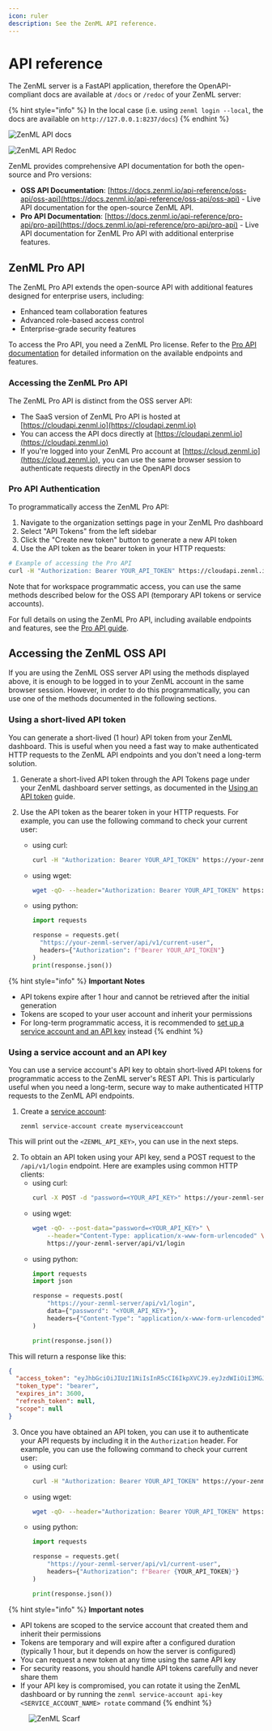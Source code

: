 ```yaml
---
icon: ruler
description: See the ZenML API reference.
---
```


# API reference

The ZenML server is a FastAPI application, therefore the OpenAPI-compliant docs are available at `/docs` or `/redoc`
of your ZenML server:

{% hint style="info" %}
In the local case (i.e. using `zenml login --local`, the docs are available on `http://127.0.0.1:8237/docs`)
{% endhint %}

![ZenML API docs](../.gitbook/assets/zenml_api_docs.png)

![ZenML API Redoc](../.gitbook/assets/zenml_api_redoc.png)

ZenML provides comprehensive API documentation for both the open-source and Pro versions:

* **OSS API Documentation**: [https://docs.zenml.io/api-reference/oss-api/oss-api](https://docs.zenml.io/api-reference/oss-api/oss-api) - Live API documentation for the open-source ZenML API.
* **Pro API Documentation**: [https://docs.zenml.io/api-reference/pro-api/pro-api](https://docs.zenml.io/api-reference/pro-api/pro-api) - Live API documentation for ZenML Pro API with additional enterprise features.

## ZenML Pro API

The ZenML Pro API extends the open-source API with additional features designed for enterprise users, including:

- Enhanced team collaboration features
- Advanced role-based access control
- Enterprise-grade security features

To access the Pro API, you need a ZenML Pro license. Refer to the [Pro API documentation](https://docs.zenml.io/api-reference/pro-api/pro-api/api-reference) for detailed information on the available endpoints and features.

### Accessing the ZenML Pro API

The ZenML Pro API is distinct from the OSS server API:

- The SaaS version of ZenML Pro API is hosted at [https://cloudapi.zenml.io](https://cloudapi.zenml.io)
- You can access the API docs directly at [https://cloudapi.zenml.io](https://cloudapi.zenml.io)
- If you're logged into your ZenML Pro account at [https://cloud.zenml.io](https://cloud.zenml.io), you can use the same browser session to authenticate requests directly in the OpenAPI docs

### Pro API Authentication

To programmatically access the ZenML Pro API:

1. Navigate to the organization settings page in your ZenML Pro dashboard
2. Select "API Tokens" from the left sidebar
3. Click the "Create new token" button to generate a new API token
4. Use the API token as the bearer token in your HTTP requests:

```bash
# Example of accessing the Pro API
curl -H "Authorization: Bearer YOUR_API_TOKEN" https://cloudapi.zenml.io/users/me
```

Note that for workspace programmatic access, you can use the same methods described below for the OSS API (temporary API tokens or service accounts).

For full details on using the ZenML Pro API, including available endpoints and features, see the [Pro API guide](https://docs.zenml.io/pro/deployments/pro-api).

## Accessing the ZenML OSS API

If you are using the ZenML OSS server API using the methods displayed above, it is enough to be logged in to your ZenML account in the same browser session. However, in order to do this programmatically, you can use one of the methods documented in the following sections.

### Using a short-lived API token

You can generate a short-lived (1 hour) API token from your ZenML dashboard. This is useful when you need a fast way to make authenticated HTTP requests to the ZenML API endpoints and you don't need a long-term solution.

1. Generate a short-lived API token through the API Tokens page under your ZenML dashboard server settings, as documented in the [Using an API token](../how-to/manage-zenml-server/connecting-to-zenml/connect-with-an-api-token.md) guide.

2. Use the API token as the bearer token in your HTTP requests. For example, you can use the following command to check your current user:
    * using curl:
      ```bash
      curl -H "Authorization: Bearer YOUR_API_TOKEN" https://your-zenml-server/api/v1/current-user
      ```
    * using wget:
      ```bash
      wget -qO- --header="Authorization: Bearer YOUR_API_TOKEN" https://your-zenml-server/api/v1/current-user
      ```
    * using python:
      ```python
      import requests

      response = requests.get(
        "https://your-zenml-server/api/v1/current-user",
        headers={"Authorization": f"Bearer YOUR_API_TOKEN"}
      )
      print(response.json())
      ```

{% hint style="info" %}
**Important Notes**

- API tokens expire after 1 hour and cannot be retrieved after the initial generation
- Tokens are scoped to your user account and inherit your permissions
- For long-term programmatic access, it is recommended to [set up a service account and an API key](#using-a-service-account-and-an-api-key) instead
{% endhint %}


### Using a service account and an API key

You can use a service account's API key to obtain short-lived API tokens for programmatic access to the ZenML server's REST API. This is particularly useful when you need a long-term, secure way to make authenticated HTTP requests to the ZenML API endpoints.

1. Create a [service account](../how-to/manage-zenml-server/connecting-to-zenml/connect-with-a-service-account.md):
    ```shell
    zenml service-account create myserviceaccount
    ```

This will print out the `<ZENML_API_KEY>`, you can use in the next steps.

2. To obtain an API token using your API key, send a POST request to the `/api/v1/login` endpoint. Here are examples using common HTTP clients:
    * using curl:
      ```bash
      curl -X POST -d "password=<YOUR_API_KEY>" https://your-zenml-server/api/v1/login
      ```
    * using wget:
      ```bash
      wget -qO- --post-data="password=<YOUR_API_KEY>" \
          --header="Content-Type: application/x-www-form-urlencoded" \
          https://your-zenml-server/api/v1/login
      ```
    * using python:
      ```python
      import requests
      import json

      response = requests.post(
          "https://your-zenml-server/api/v1/login",
          data={"password": "<YOUR_API_KEY>"},
          headers={"Content-Type": "application/x-www-form-urlencoded"}
      )

      print(response.json())
      ```

This will return a response like this:

```json
{
  "access_token": "eyJhbGciOiJIUzI1NiIsInR5cCI6IkpXVCJ9.eyJzdWIiOiI3MGJjZTg5NC1hN2VjLTRkOTYtYjE1Ny1kOTZkYWY5ZWM2M2IiLCJpc3MiOiJmMGQ5NjI1Ni04YmQyLTQxZDctOWVjZi0xMmYwM2JmYTVlMTYiLCJhdWQiOiJmMGQ5NjI1Ni04YmQyLTQxZDctOWVjZi0xMmYwM2JmYTVlMTYiLCJleHAiOjE3MTk0MDk0NjAsImFwaV9rZXlfaWQiOiIzNDkyM2U0NS0zMGFlLTRkMjctODZiZS0wZGRhNTdkMjA5MDcifQ.ByB1ngCPtBenGE6UugsWC6Blga3qPqkAiPJUSFDR-u4",
  "token_type": "bearer",
  "expires_in": 3600,
  "refresh_token": null,
  "scope": null
}
```

3. Once you have obtained an API token, you can use it to authenticate your API requests by including it in the `Authorization` header. For example, you can use the following command to check your current user:
    * using curl:
      ```bash
      curl -H "Authorization: Bearer YOUR_API_TOKEN" https://your-zenml-server/api/v1/current-user
      ```
    * using wget:
      ```bash
      wget -qO- --header="Authorization: Bearer YOUR_API_TOKEN" https://your-zenml-server/api/v1/current-user
      ```
    * using python:
      ```python
      import requests

      response = requests.get(
          "https://your-zenml-server/api/v1/current-user",
          headers={"Authorization": f"Bearer {YOUR_API_TOKEN}"}
      )

      print(response.json())
      ```

{% hint style="info" %}
**Important notes**

* API tokens are scoped to the service account that created them and inherit their permissions
* Tokens are temporary and will expire after a configured duration (typically 1 hour, but it depends on how the server is configured)
* You can request a new token at any time using the same API key
* For security reasons, you should handle API tokens carefully and never share them
* If your API key is compromised, you can rotate it using the ZenML dashboard or by running the `zenml service-account api-key <SERVICE_ACCOUNT_NAME> rotate` command
{% endhint %}


<figure><img src="https://static.scarf.sh/a.png?x-pxid=f0b4f458-0a54-4fcd-aa95-d5ee424815bc" alt="ZenML Scarf"><figcaption></figcaption></figure>
